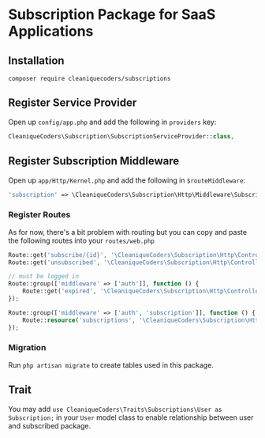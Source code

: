 # Subscription Package for SaaS Applications

## Installation

```
composer require cleaniquecoders/subscriptions
```

## Register Service Provider

Open up `config/app.php` and add the following in `providers` key:

```php
CleaniqueCoders\Subscription\SubscriptionServiceProvider::class,
```

## Register Subscription Middleware

Open up `app/Http/Kernel.php` and add the following in `$routeMiddleware`:

```php
'subscription' => \CleaniqueCoders\Subscription\Http\Middleware\Subscription::class,
```

### Register Routes

As for now, there's a bit problem with routing but you can copy and paste the following routes into your `routes/web.php`

```php
Route::get('subscribe/{id}', '\CleaniqueCoders\Subscription\Http\Controllers\SubscriptionController@subscribe')->name('subscriptions.subscribe');
Route::get('unsubscribed', '\CleaniqueCoders\Subscription\Http\Controllers\SubscriptionController@unsubscribed')->name('subscriptions.unsubscribed');

// must be logged in
Route::group(['middleware' => ['auth']], function () {
    Route::get('expired', '\CleaniqueCoders\Subscription\Http\Controllers\SubscriptionController@expired')->name('subscriptions.expired');
});

Route::group(['middleware' => ['auth', 'subscription']], function () {
    Route::resource('subscriptions', '\CleaniqueCoders\Subscription\Http\Controllers\SubscriptionController');
});
```

### Migration

Run `php artisan migrate` to create tables used in this package.

## Trait

You may add `use CleaniqueCoders\Traits\Subscriptions\User as Subscription;` in your `User` model class to enable relationship between user and subscribed package.
